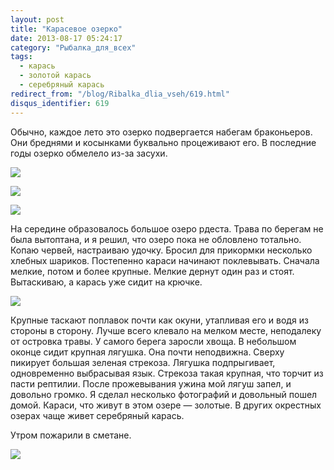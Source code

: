 ```yaml
---
layout: post
title: "Карасевое озерко"
date: 2013-08-17 05:24:17
category: "Рыбалка_для_всех"
tags:
  - карась
  - золотой карась
  - серебряный карась
redirect_from: "/blog/Ribalka_dlia_vseh/619.html"
disqus_identifier: 619
---
```

Обычно, каждое лето это озерко подвергается набегам браконьеров. Они
бреднями и косынками буквально процеживают его. В последние годы озерко
обмелело из-за засухи.

![](http://fishingguru.ru/uploads/images/00/00/01/2013/08/16/450353.jpg)

![](http://fishingguru.ru/uploads/images/00/00/01/2013/08/16/001ff6.jpg)

![](http://fishingguru.ru/uploads/images/00/00/01/2013/08/16/aabdb1.jpg)

На середине образовалось большое озеро рдеста. Трава по берегам не была
вытоптана, и я решил, что озеро пока не обловлено тотально. Копаю
червей, настраиваю удочку. Бросил для прикормки несколько хлебных
шариков. Постепенно караси начинают поклевывать. Сначала мелкие, потом и
более крупные. Мелкие дернут один раз и стоят. Вытаскиваю, а карась уже
сидит на крючке.

![](http://fishingguru.ru/uploads/images/00/00/01/2013/08/16/d341a9.jpg)

Крупные таскают поплавок почти как окуни, утапливая его и водя из
стороны в сторону. Лучше всего клевало на мелком месте, неподалеку от
островка травы. У самого берега заросли хвоща. В небольшом оконце сидит
крупная лягушка. Она почти неподвижна. Сверху пикирует большая зеленая
стрекоза. Лягушка подпрыгивает, одновременно выбрасывая язык. Стрекоза
такая крупная, что торчит из пасти рептилии. После прожевывания ужина
мой лягуш запел, и довольно громко. Я сделал несколько фотографий и
довольный пошел домой. Караси, что живут в этом озере — золотые. В
других окрестных озерах чаще живет серебряный карась.

Утром пожарили в сметане.

![](http://fishingguru.ru/uploads/images/00/00/01/2013/08/16/d8135f.jpg)

